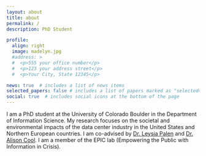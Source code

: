 ```yaml
---
layout: about
title: about
permalink: /
description: PhD Student

profile:
  align: right
  image: madelyn.jpg
  #address: >
  #  <p>555 your office number</p>
  #  <p>123 your address street</p>
  #  <p>Your City, State 12345</p>

news: true  # includes a list of news items
selected_papers: false # includes a list of papers marked as "selected={true}"
social: true  # includes social icons at the bottom of the page
---
```


I am a PhD student at the University of Colorado Boulder in the Department of Information Science. My research focuses on the societal and environmental impacts of the data center industry in the United States and Northern European countries.
I am co-advised by [Dr. Leysia Palen](https://www.colorado.edu/cmci/people/information-science/leysia-palen) and [Dr. Alison Cool](https://www.colorado.edu/cmci/people/information-science/alison-cool). I am a member of the EPIC lab (Empowering the Public with Information in Crisis).

<!--- You can put a picture in, too. The code is already in, just name your picture `prof_pic.jpg` and put it in the `img/` folder.--->

<!---Put your address / P.O. box / other info right below your picture. You can also disable any these elements by editing `profile` property of the YAML header of your `_pages/about.md`. Edit `_bibliography/papers.bib` and Jekyll will render your [publications page](/al-folio/publications/) automatically.--->

<!---Link to your social media connections, too. This theme is set up to use [Font Awesome icons](http://fortawesome.github.io/Font-Awesome/){:target="\_blank"} and [Academicons](https://jpswalsh.github.io/academicons/){:target="\_blank"}, like the ones below. Add your Facebook, Twitter, LinkedIn, Google Scholar, or just disable all of them.--->
